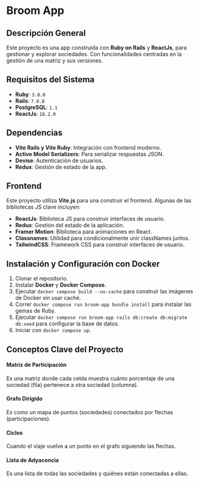 # Broom App

## Descripción General

Este proyecto es una app construida con **Ruby on Rails** y **ReactJs**, para gestionar y explorar sociedades. Con funcionalidades centradas en la gestión de una matriz y sus versiones.

## Requisitos del Sistema

- **Ruby**: `3.0.0`
- **Rails**: `7.0.8`
- **PostgreSQL**: `1.1`
- **ReactJs**: `18.2.0`

## Dependencias

- **Vite Rails y Vite Ruby**: Integración con frontend moderno.
- **Active Model Serializers**: Para serializar respuestas JSON.
- **Devise**: Autenticación de usuarios.
- **Redux**: Gestión de estado de la app.

## Frontend

Este proyecto utiliza **Vite.js** para una construir el frontend. Algunas de las bibliotecas JS clave incluyen:

- **ReactJs**: Biblioteca JS para construir interfaces de usuario.
- **Redux**: Gestión del estado de la aplicación.
- **Framer Motion**: Biblioteca para animaciones en React.
- **Classnames**: Utilidad para condicionalmente unir classNames juntos.
- **TailwindCSS**: Framework CSS para construir interfaces de usuario.

## Instalación y Configuración con Docker

1. Clonar el repositorio.
2. Instalar **Docker** y **Docker Compose**.
3. Ejecutar `docker compose build --no-cache` para construir las imágenes de Docker sin usar caché.
4. Correr `docker compose run broom-app bundle install` para instalar las gemas de Ruby.
5. Ejecutar `docker compose run broom-app rails db:create db:migrate db:seed` para configurar la base de datos.
6. Iniciar con `docker compose up`.

## Conceptos Clave del Proyecto

#### Matriz de Participación
Es una matriz donde cada celda muestra cuánto porcentaje de una sociedad (fila) pertenece a otra sociedad (columna).

#### Grafo Dirigido
Es como un mapa de puntos (sociedades) conectados por flechas (participaciones).

#### Ciclos
Cuando el viaje vuelve a un punto en el grafo siguiendo las flechas.

#### Lista de Adyacencia
Es una lista de todas las sociedades y quiénes están conectadas a ellas.
